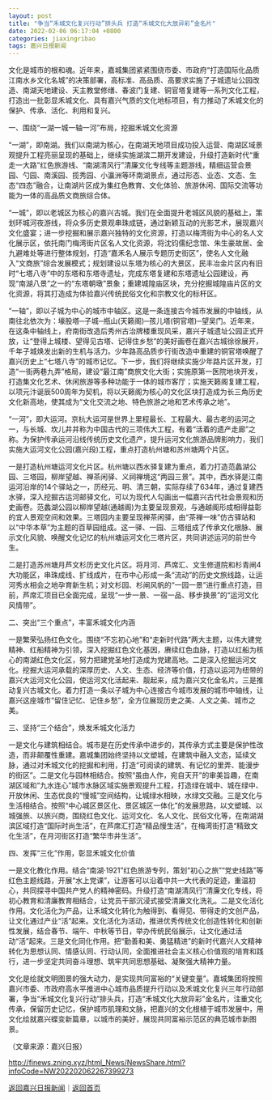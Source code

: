 ```yaml
---
layout: post
title: "争当“禾城文化复兴行动”排头兵 打造“禾城文化大放异彩”金名片"
date: 2022-02-06 06:17:04 +0800
categories: jiaxingribao
tags: 嘉兴日报新闻
---
```

<p>文化是城市的根和魂。近年来，嘉城集团紧紧围绕市委、市政府“打造国际化品质江南水乡文化名城”的决策部署，高标准、高品质、高要求实施了子城遗址公园改造、南湖天地建设、天主教堂修缮、春波门复建、铜官塔复建等一系列文化工程，打造出一批彰显禾城文化、具有嘉兴气质的文化地标项目，有力推动了禾城文化的保护、传承、活化、利用和复兴。</p>
 <p>一、围绕“一湖一城一轴一河”布局，挖掘禾城文化资源</p>
 <p>“一湖”，即南湖。我们以南湖为核心，在南湖天地项目成功投入运营、南湖区域景观提升工程亮丽呈现的基础上，继续实施湖滨二期开发建设，升级打造新时代“重走一大路”红色旅游线、“南湖清风行”清廉文化专线等主题游线，精细运营会景园、勺园、南溪园、揽秀园、小瀛洲等环南湖景点，通过形态、业态、文态、生态“四态”融合，让南湖片区成为集红色教育、文化体验、旅游休闲、国际交流等功能为一体的高品质文商旅综合体。</p>
 <p>“一城”，即以老城区为核心的嘉兴古城。我们在全面提升老城区风貌的基础上，策划环城河夜游线，将众多历史景观串珠成链，通过新颖互动的光影艺术，展现嘉兴文化盛宴；进一步挖掘和展示嘉兴独特的文化资源，打造以梅湾街为中心的名人文化展示区，依托南门梅湾街片区名人文化资源，将沈钧儒纪念馆、朱生豪故居、金九避难处等进行整体规划，打造“嘉禾名人展示专题历史街区”，使名人文化融入“文商旅”综合发展模式；规划建设以东塔为核心的大景区，民丰冶金片区内有旧时“七塔八寺”中的东塔和东塔寺遗址，完成东塔复建和东塔遗址公园建设，再现“南湖八景”之一的“东塔朝墩”景象；重建城隍庙区块，充分挖掘城隍庙片区的文化资源，将其打造成为体验嘉兴传统民俗文化和宗教文化的标杆区。</p>
 <p>“一轴”，即以子城为中心的城市中轴区。这是一条连接古今城市发展的中轴线，从南往北依次为：壕股塔─子城─瓶山(天籁阁)─孩儿塔(铜官塔)─望吴门。近年来，在这条中轴线上，府南街改造后秀州古治牌楼重现风采，嘉兴子城遗址公园正式开放，让“登得上城楼、望得见古塔、记得住乡愁”的美好画卷在嘉兴古城徐徐展开，千年子城焕发出新的生机与活力。少年路高品质步行街改造中重建的铜官塔唤醒了嘉兴历史上“七塔八寺”的城市记忆。下一步，我们将继续实施少年路片区开发，打造“一街两巷九弄”格局，建设“最江南”商旅文化大街；实施原第一医院地块开发，打造集文化艺术、休闲旅游等多种功能于一体的城市客厅；实施天籁阁复建工程，以项元汴诞辰500周年为契机，将以天籁阁为核心的文化区块打造成为长三角历史文化新高地，使其成为“文化交流之地、特色旅游之地和艺术传承之地”。</p>
 <p>“一河”，即大运河。京杭大运河是世界上里程最长、工程最大、最古老的运河之一，与长城、坎儿井并称为中国古代的三项伟大工程，有着“活着的遗产走廊”之称。为保护传承运河沿线传统历史文化遗产，提升运河文化旅游品牌影响力，我们实施大运河文化公园(嘉兴段)工程，重点打造杭州塘和苏州塘两个片区。</p>
 <p>一是打造杭州塘运河文化片区。杭州塘以西水驿复建为重点，着力打造范蠡湖公园、三塔园，柳岸望越、禅茶闲驿、义祠禅境这“两园三景”。其中，西水驿是江南运河沿岸的14个驿站之一，历经元、明、清三朝，实际存续了634年，通过复建西水驿，深入挖掘古运河邮驿文化，可以为现代人勾画出一幅嘉兴古代社会景观和历史画卷。范蠡湖公园以柳岸望越(通越阁)为主要呈现景观，与通越阁形成相得益彰的宜人景观空间和效果。三塔园内主要呈现禅茶闲驿，由“茶禅一味”仿古驿站和以“中华本草”为主题的百草园组成。这一驿、一园、三塔组成了传承文化根脉、展示文化风貌、唤醒文化记忆的杭州塘运河文化三塔片区，共同讲述运河的前世今生。</p>
 <p>二是打造苏州塘月芦文杉历史文化片区。将月河、芦席汇、文生修道院和杉青闸4大功能区，串珠成线、扩线成片，在市中心形成一条“流动”的历史文旅线路，让运河秀水相会之地孕育新生机；对文杉园、杉闸风帆的“一园一景”进行重点打造，目前，芦席汇项目已全面完成，呈现“一步一景、一宿一品、移步换景”的“运河文化风情带”。</p>
 <p>二、突出“三个重点”，丰富禾城文化内涵</p>
 <p>一是繁荣弘扬红色文化。围绕“不忘初心地”和“走新时代路”两大主题，以伟大建党精神、红船精神为引领，深入挖掘红色文化基因，赓续红色血脉，打造以红船为核心的南湖红色文化区，努力把建党圣地打造成为党建高地。二是深入挖掘运河文化。挖掘大运河承载的深厚历史、人文、生态、经济等价值，打造以运河为纽带的嘉兴大运河文化公园，使运河文化活起来、靓起来，成为嘉兴文化金名片。三是推动复兴古城文化。着力打造一条以子城为中心连接古今城市发展的城市中轴线，让嘉兴这座城市“留住记忆、记住乡愁”，全方位展现历史之美、人文之美、城市之美。</p>
 <p>三、坚持“三个结合”，焕发禾城文化活力</p>
 <p>一是文化与建筑相结合。城市是在历史传承中进步的，其传承方式主要是保护性改造，而非颠覆性重建。嘉城集团始终坚持以文塑城，在建筑中融入文态，延续文脉，通过对禾城文化的挖掘和利用，打造“可阅读的建筑、有记忆的里弄、能漫步的街区”。二是文化与园林相结合。按照“虽由人作，宛自天开”的审美旨趣，在南湖区域和“九水连心”城市水脉区域实施景观提升工程，打造绿在城中、城在绿中、开放休闲、生态优良的“慢城”空间结构，让城绿水相映，水绿文交融。三是文化与生活相结合。按照“中心城区景区化、景区城区一体化”的发展思路，以文塑城、以城强旅、以旅兴商，围绕红色文化、运河文化、名人文化、民俗文化等，在南湖湖滨区域打造“国际时尚生活”，在芦席汇打造“精品慢生活”，在梅湾街打造“精致文化生活”，在月河街区打造“繁华市井生活”。</p>
 <p>四、发挥“三化”作用，彰显禾城文化价值</p>
 <p>一是文化教化作用。结合“南湖·1921”红色旅游专列，策划“初心之旅”“党史线路”等红色主题线路，开展“水上党课”，让游客可以沿着中共一大代表的足迹，重温初心，共同探寻中国共产党人的精神密码。升级打造“南湖清风行”清廉文化专线，将初心教育和清廉教育相结合，让党员干部沉浸式接受清廉文化洗礼。二是文化活化作用。文化活化为产品，让禾城文化转化为触得到、看得见、带得走的文创产品，让文化通过产业“活”起来。文化活化为活动，推进优秀传统文化创造性转化和创新性发展，结合春节、端午、中秋等节日，举办传统民俗展示，让文化通过活动“活”起来。三是文化同化作用。把“勤善和美、勇猛精进”的新时代嘉兴人文精神转化为思想认同、情感认同、行动认同，全面推进社会主义核心价值观的培育和践行，进一步坚定共同奋斗理想、筑牢共同思想基础、凝聚强大精神力量。</p>
 <p>文化是绘就文明图景的强大动力，是实现共同富裕的“关键变量”。嘉城集团将按照嘉兴市委、市政府高水平推进中心城市品质提升行动以及禾城文化复兴三年行动部署，争当“禾城文化复兴行动”排头兵，打造“禾城文化大放异彩”金名片，注重文化传承，保留历史记忆，保护城市肌理和文脉，把嘉兴的文化根植于城市发展中，用文化绘就嘉兴蝶变新篇章，以城市的美好，展现共同富裕示范区的典范城市新图景。</p><p class="em_media">（文章来源：嘉兴日报）</p>

<http://finews.zning.xyz/html_News/NewsShare.html?infoCode=NW202202062267399273>

[返回嘉兴日报新闻](//finews.withounder.com/category/jiaxingribao.html)｜[返回首页](//finews.withounder.com/)